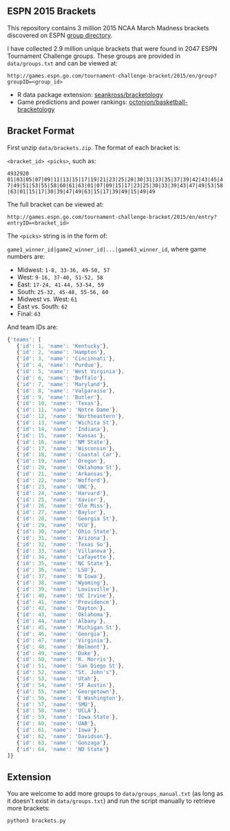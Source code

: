 ## ESPN 2015 Brackets

This repository contains 3 million 2015 NCAA March Madness
brackets discovered on ESPN [group
directory](http://games.espn.go.com/tournament-challenge-bracket/2015/en/groupfind).

I have collected 2.9 million unique brackets that were found in 2047 ESPN
Tournament Challenge groups. These groups are provided in
`data/groups.txt` and can be viewed at:

`http://games.espn.go.com/tournament-challenge-bracket/2015/en/group?groupID=<group_id>`

* R data package extension:
  [seankross/bracketology](https://github.com/seankross/bracketology)
* Game predictions and power rankings:
  [octonion/basketball-bracketology](https://github.com/octonion/basketball-bracketology)

## Bracket Format

First unzip `data/brackets.zip`. The format of each bracket is:

`<bracket_id> <picks>`, such as:

`4932920
01|03|05|07|09|11|13|15|17|19|21|23|25|28|30|31|33|35|37|39|42|43|45|47|49|51|53|55|58|60|61|63|01|07|09|15|17|23|25|30|33|39|43|47|49|53|58|63|01|15|17|30|39|47|49|63|15|17|39|49|15|49|49`

The full bracket can be viewed at:

`http://games.espn.go.com/tournament-challenge-bracket/2015/en/entry?entryID=<bracket_id>`

The `<picks>` string is in the form of:

`game1_winner_id|game2_winner_id|...|game63_winner_id`, where game numbers are:


* Midwest: `1-8, 33-36, 49-50, 57`
* West: `9-16, 37-40, 51-52, 58`
* East: `17-24, 41-44, 53-54, 59`
* South: `25-32, 45-48, 55-56, 60`
* Midwest vs. West: `61`
* East vs. South: `62`
* Final: `63`


And team IDs are:
```js
{'teams': [
   {'id': 1, 'name': 'Kentucky'},
   {'id': 2, 'name': 'Hampton'},
   {'id': 3, 'name': 'Cincinnati'},
   {'id': 4, 'name': 'Purdue'},
   {'id': 5, 'name': 'West Virginia'},
   {'id': 6, 'name': 'Buffalo'},
   {'id': 7, 'name': 'Maryland'},
   {'id': 8, 'name': 'Valparaiso'},
   {'id': 9, 'name': 'Butler'},
   {'id': 10, 'name': 'Texas'},
   {'id': 11, 'name': 'Notre Dame'},
   {'id': 12, 'name': 'Northeastern'},
   {'id': 13, 'name': 'Wichita St'},
   {'id': 14, 'name': 'Indiana'},
   {'id': 15, 'name': 'Kansas'},
   {'id': 16, 'name': 'NM State'},
   {'id': 17, 'name': 'Wisconsin'},
   {'id': 18, 'name': 'Coastal Car'},
   {'id': 19, 'name': 'Oregon'},
   {'id': 20, 'name': 'Oklahoma St'},
   {'id': 21, 'name': 'Arkansas'},
   {'id': 22, 'name': 'Wofford'},
   {'id': 23, 'name': 'UNC'},
   {'id': 24, 'name': 'Harvard'},
   {'id': 25, 'name': 'Xavier'},
   {'id': 26, 'name': 'Ole Miss'},
   {'id': 27, 'name': 'Baylor'},
   {'id': 28, 'name': 'Georgia St'},
   {'id': 29, 'name': 'VCU'},
   {'id': 30, 'name': 'Ohio State'},
   {'id': 31, 'name': 'Arizona'},
   {'id': 32, 'name': 'Texas So'},
   {'id': 33, 'name': 'Villanova'},
   {'id': 34, 'name': 'Lafayette'},
   {'id': 35, 'name': 'NC State'},
   {'id': 36, 'name': 'LSU'},
   {'id': 37, 'name': 'N Iowa'},
   {'id': 38, 'name': 'Wyoming'},
   {'id': 39, 'name': 'Louisville'},
   {'id': 40, 'name': 'UC Irvine'},
   {'id': 41, 'name': 'Providence'},
   {'id': 42, 'name': 'Dayton'},
   {'id': 43, 'name': 'Oklahoma'},
   {'id': 44, 'name': 'Albany'},
   {'id': 45, 'name': 'Michigan St'},
   {'id': 46, 'name': 'Georgia'},
   {'id': 47, 'name': 'Virginia'},
   {'id': 48, 'name': 'Belmont'},
   {'id': 49, 'name': 'Duke'},
   {'id': 50, 'name': 'R. Morris'},
   {'id': 51, 'name': 'San Diego St'},
   {'id': 52, 'name': "St. John's"},
   {'id': 53, 'name': 'Utah'},
   {'id': 54, 'name': 'SF Austin'},
   {'id': 55, 'name': 'Georgetown'},
   {'id': 56, 'name': 'E Washington'},
   {'id': 57, 'name': 'SMU'},
   {'id': 58, 'name': 'UCLA'},
   {'id': 59, 'name': 'Iowa State'},
   {'id': 60, 'name': 'UAB'},
   {'id': 61, 'name': 'Iowa'},
   {'id': 62, 'name': 'Davidson'},
   {'id': 63, 'name': 'Gonzaga'},
   {'id': 64, 'name': 'ND State'}
]}
```

## Extension

You are welcome to add more groups to `data/groups_manual.txt` (as long
as it doesn't exist in `data/groups.txt`) and run the script manually to
retrieve more brackets:

```bash
python3 brackets.py
```

